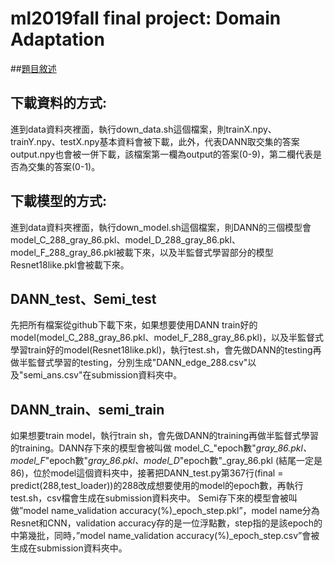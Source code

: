 # ml2019fall final project: Domain Adaptation
##[題目敘述](https://drive.google.com/open?id=1leYCs0RNjYF8sBGc7SuF5-R3awoRF_QF)

## 下載資料的方式:

進到data資料夾裡面，執行down_data.sh這個檔案，則trainX.npy、trainY.npy、testX.npy基本資料會被下載，此外，代表DANN取交集的答案output.npy也會被一併下載，該檔案第一欄為output的答案(0-9)，第二欄代表是否為交集的答案(0-1)。

## 下載模型的方式:

進到data資料夾裡面，執行down_model.sh這個檔案，則DANN的三個模型會model_C_288_gray_86.pkl、model_D_288_gray_86.pkl、model_F_288_gray_86.pkl被載下來，以及半監督式學習部分的模型 Resnet18like.pkl會被載下來。

## DANN_test、Semi_test

先把所有檔案從github下載下來，如果想要使用DANN train好的model(model_C_288_gray_86.pkl、model_F_288_gray_86.pkl)，以及半監督式學習train好的model(Resnet18like.pkl)，執行test.sh，會先做DANN的testing再做半監督式學習的testing，分別生成"DANN_edge_288.csv"以及"semi_ans.csv"在submission資料夾中。

## DANN_train、semi_train
如果想要train model，執行train sh，會先做DANN的training再做半監督式學習的training。DANN存下來的模型會被叫做  model_C_"epoch數"_gray_86.pkl、model_F_"epoch數"_gray_86.pkl、model_D_"epoch數"_gray_86.pkl (結尾一定是86)，位於model這個資料夾中，接著把DANN_test.py第367行(final = predict(288,test_loader))的288改成想要使用的model的epoch數，再執行test.sh，csv檔會生成在submission資料夾中。
Semi存下來的模型會被叫做”model name_validation accuracy(%)_epoch_step.pkl”，model name分為Resnet和CNN，validation accuracy存的是一位浮點數，step指的是該epoch的中第幾批，同時，”model name_validation accuracy(%)_epoch_step.csv”會被生成在submission資料夾中。
